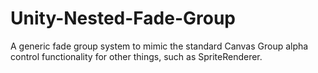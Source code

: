 # Unity-Nested-Fade-Group
A generic fade group system to mimic the standard Canvas Group alpha control functionality for other things, such as SpriteRenderer.
